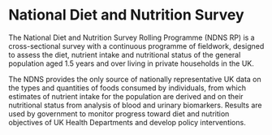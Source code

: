 # National Diet and Nutrition Survey

The National Diet and Nutrition Survey Rolling Programme (NDNS RP) is a cross-sectional survey with a continuous programme of fieldwork, designed to assess the diet, nutrient intake and nutritional status of the general population aged 1.5 years and over living in private households in the UK.

The NDNS provides the only source of nationally representative UK data on the types and quantities of foods consumed by individuals, from which estimates of nutrient intake for the population are derived and on their nutritional status from 
analysis of blood and urinary biomarkers. Results are used by government to monitor progress toward diet and nutrition objectives of UK Health Departments and develop policy interventions.

